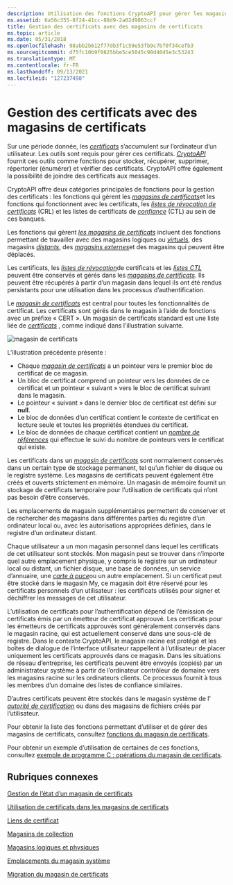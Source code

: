 ```yaml
---
description: Utilisation des fonctions CryptoAPI pour gérer les magasins de certificats et les certificats, les listes de révocation de certificats et les listes de certificats de confiance dans ces banques.
ms.assetid: 6a56c355-8f24-41cc-88d9-2a02d9863ccf
title: Gestion des certificats avec des magasins de certificats
ms.topic: article
ms.date: 05/31/2018
ms.openlocfilehash: 98abb2b612f77db3f1c59e53fb9c7bf0f34cefb3
ms.sourcegitcommit: d75fc10b9f0825bbe5ce5045c90d4045e3c53243
ms.translationtype: MT
ms.contentlocale: fr-FR
ms.lasthandoff: 09/13/2021
ms.locfileid: "127237498"
---
```

# <a name="managing-certificates-with-certificate-stores"></a>Gestion des certificats avec des magasins de certificats

Sur une période donnée, les [*certificats*](../secgloss/c-gly.md) s’accumulent sur l’ordinateur d’un utilisateur. Les outils sont requis pour gérer ces certificats. [*CryptoAPI*](../secgloss/c-gly.md) fournit ces outils comme fonctions pour stocker, récupérer, supprimer, répertorier (énumérer) et vérifier des certificats. CryptoAPI offre également la possibilité de joindre des certificats aux messages.

CryptoAPI offre deux catégories principales de fonctions pour la gestion des certificats : les fonctions qui gèrent les [*magasins de certificats*](../secgloss/c-gly.md)et les fonctions qui fonctionnent avec les certificats, les [*listes de révocation de certificats*](../secgloss/c-gly.md) (CRL) et les listes de certificats de [*confiance*](../secgloss/c-gly.md) (CTL) au sein de ces banques.

Les fonctions qui gèrent [*les magasins de certificats*](../secgloss/c-gly.md) incluent des fonctions permettant de travailler avec des magasins logiques ou [*virtuels*](../secgloss/v-gly.md), des magasins [*distants*](../secgloss/r-gly.md), des [*magasins externes*](../secgloss/e-gly.md)et des magasins qui peuvent être déplacés.

Les certificats, les [*listes de révocation*](../secgloss/c-gly.md)de certificats et les [*listes CTL*](../secgloss/c-gly.md) peuvent être conservés et gérés dans les [*magasins de certificats*](../secgloss/c-gly.md). Ils peuvent être récupérés à partir d’un magasin dans lequel ils ont été rendus persistants pour une utilisation dans les processus d’authentification.

Le [*magasin de certificats*](../secgloss/c-gly.md) est central pour toutes les fonctionnalités de certificat. Les certificats sont gérés dans le magasin à l’aide de fonctions avec un préfixe « CERT ». Un magasin de certificats standard est une liste liée de [*certificats*](../secgloss/c-gly.md) , comme indiqué dans l’illustration suivante.

![magasin de certificats](images/certstore1.png)

L’illustration précédente présente :

-   Chaque [*magasin de certificats*](../secgloss/c-gly.md) a un pointeur vers le premier bloc de certificat de ce magasin.
-   Un bloc de certificat comprend un pointeur vers les données de ce certificat et un pointeur « suivant » vers le bloc de certificat suivant dans le magasin.
-   Le pointeur « suivant » dans le dernier bloc de certificat est défini sur **null**.
-   Le bloc de données d’un certificat contient le contexte de certificat en lecture seule et toutes les propriétés étendues du certificat.
-   Le bloc de données de chaque certificat contient un [*nombre de références*](../secgloss/r-gly.md) qui effectue le suivi du nombre de pointeurs vers le certificat qui existe.

Les certificats dans un [*magasin de certificats*](../secgloss/c-gly.md) sont normalement conservés dans un certain type de stockage permanent, tel qu’un fichier de disque ou le registre système. Les magasins de certificats peuvent également être créés et ouverts strictement en mémoire. Un magasin de mémoire fournit un stockage de certificats temporaire pour l’utilisation de certificats qui n’ont pas besoin d’être conservés.

Les emplacements de magasin supplémentaires permettent de conserver et de rechercher des magasins dans différentes parties du registre d’un ordinateur local ou, avec les autorisations appropriées définies, dans le registre d’un ordinateur distant.

Chaque utilisateur a un mon magasin personnel dans lequel les certificats de cet utilisateur sont stockés. Mon magasin peut se trouver dans n’importe quel autre emplacement physique, y compris le registre sur un ordinateur local ou distant, un fichier disque, une base de données, un service d’annuaire, une [*carte à puce*](../secgloss/s-gly.md)ou un autre emplacement. Si un certificat peut être stocké dans le magasin My, ce magasin doit être réservé pour les certificats personnels d’un utilisateur : les certificats utilisés pour signer et déchiffrer les messages de cet utilisateur.

L’utilisation de certificats pour l’authentification dépend de l’émission de certificats émis par un émetteur de certificat approuvé. Les certificats pour les émetteurs de certificats approuvés sont généralement conservés dans le magasin racine, qui est actuellement conservé dans une sous-clé de registre. Dans le contexte CryptoAPI, le magasin racine est protégé et les boîtes de dialogue de l’interface utilisateur rappellent à l’utilisateur de placer uniquement les certificats approuvés dans ce magasin. Dans les situations de réseau d’entreprise, les certificats peuvent être envoyés (copiés) par un administrateur système à partir de l’ordinateur contrôleur de domaine vers les magasins racine sur les ordinateurs clients. Ce processus fournit à tous les membres d’un domaine des listes de confiance similaires.

D’autres certificats peuvent être stockés dans le magasin système de l' [*autorité de certification*](../secgloss/c-gly.md) ou dans des magasins de fichiers créés par l’utilisateur.

Pour obtenir la liste des fonctions permettant d’utiliser et de gérer des magasins de certificats, consultez [fonctions du magasin de certificats](cryptography-functions.md).

Pour obtenir un exemple d’utilisation de certaines de ces fonctions, consultez [exemple de programme C : opérations du magasin de certificats](example-c-program-certificate-store-operations.md).

## <a name="related-topics"></a>Rubriques connexes

<dl> <dt>

[Gestion de l’état d’un magasin de certificats](managing-a-certificate-store-state.md)
</dt> <dt>

[Utilisation de certificats dans les magasins de certificats](working-with-certificates-in-certificate-stores.md)
</dt> <dt>

[Liens de certificat](certificate-links.md)
</dt> <dt>

[Magasins de collection](collection-stores.md)
</dt> <dt>

[Magasins logiques et physiques](logical-and-physical-stores.md)
</dt> <dt>

[Emplacements du magasin système](system-store-locations.md)
</dt> <dt>

[Migration du magasin de certificats](certificate-store-migration.md)
</dt> </dl>

 

 

